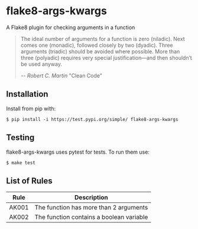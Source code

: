 # flake8-args-kwargs

A Flake8 plugin for checking arguments in a function

>The  ideal  number  of  arguments  for  a  function  is
>zero (niladic). Next comes one (monadic), followed
>closely  by  two  (dyadic). Three  arguments  (triadic)
>should be avoided where possible. More than three
>(polyadic)  requires  very  special  justification—and
>then shouldn’t be used anyway.
>
> -- <cite>Robert C. Martin</cite> "Clean Code"

## Installation

Install from pip with:

```
$ pip install -i https://test.pypi.org/simple/ flake8-args-kwargs 

```

## Testing

flake8-args-kwargs uses pytest for tests. To run them use:

```
$ make test

```

## List of Rules

| Rule | Description |
| ---- | ----------- |
| AK001| The function has more than 2 arguments |
| AK002| The function contains a boolean variable|



